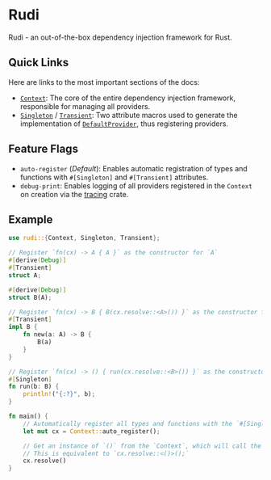 # Rudi

Rudi - an out-of-the-box dependency injection framework for Rust.

## Quick Links

Here are links to the most important sections of the docs:

- [`Context`](crate::Context): The core of the entire dependency injection framework, responsible for managing all providers.
- [`Singleton`](crate::Singleton) / [`Transient`](crate::Transient): Two attribute macros used to generate the implementation of [`DefaultProvider`](crate::DefaultProvider), thus registering providers.

## Feature Flags

- `auto-register` (*Default*): Enables automatic registration of types and functions with `#[Singleton]` and `#[Transient]` attributes.
- `debug-print`: Enables logging of all providers registered in the `Context` on creation via the [tracing](https://github.com/tokio-rs/tracing) crate.

## Example

```rust
use rudi::{Context, Singleton, Transient};

// Register `fn(cx) -> A { A }` as the constructor for `A`
#[derive(Debug)]
#[Transient]
struct A;

#[derive(Debug)]
struct B(A);

// Register `fn(cx) -> B { B(cx.resolve::<A>()) }` as the constructor for `B`
#[Transient]
impl B {
    fn new(a: A) -> B {
        B(a)
    }
}

// Register `fn(cx) -> () { run(cx.resolve::<B>()) }` as the constructor for `()`
#[Singleton]
fn run(b: B) {
    println!("{:?}", b);
}

fn main() {
    // Automatically register all types and functions with the `#[Singleton]` or `#[Transient]` attribute.
    let mut cx = Context::auto_register();

    // Get an instance of `()` from the `Context`, which will call the `run` function.
    // This is equivalent to `cx.resolve::<()>();`
    cx.resolve()
}
```
